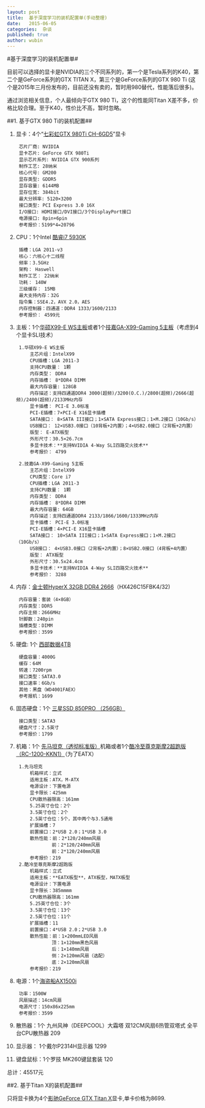 ```yaml
---
layout: post
title:  基于深度学习的装机配置单(手动整理)
date:   2015-06-05
categories:  杂谈
published: true
author: wubin
---
```


#基于深度学习的装机配置单#

目前可以选择的显卡是NVIDIA的三个不同系列的，第一个是Tesla系列的K40，第二个是GeForce系列的GTX TITAN X，第三个是GeForce系列的GTX 980 Ti (这个是2015年三月份发布的，目前还没有卖的，暂时用980替代，性能落后很多)。

通过浏览相关信息，个人最倾向于GTX 980 Ti，这个的性能同Titan X差不多，价格比较合理。至于K40，性价比不高，暂时忽略。

##1. 基于GTX 980 Ti的装机配置##

1. 显卡：4个“[七彩虹GTX 980Ti CH-6GD5](http://detail.zol.com.cn/vga/index401989.shtml)”显卡
	
		芯片厂商: NVIDIA
		显卡芯片: GeForce GTX 980Ti
		显示芯片系列: NVIDIA GTX 900系列
		制作工艺: 28纳米
		核心代号: GM200
		显存类型: GDDR5
		显存容量: 6144MB
		显存位宽: 384bit
		最大分辨率: 5120×3200
		接口类型: PCI Express 3.0 16X
		I/O接口: HDMI接口/DVI接口/3个DisplayPort接口
		电源接口: 8pin+6pin
		参考报价：5199*4=20796
		
2. CPU：1个Intel [酷睿i7 5930K](http://detail.zol.com.cn/cpu/index384515.shtml)
		
		插槽：LGA 2011-v3 
		核心：六核心十二线程
		频率：3.5GHz 
		架构： Haswell
		制作工艺： 22纳米
		功耗： 140W
		三级缓存： 15MB
		最大支持内存：32G
		指令集：SSE4.2，AVX 2.0，AES
		内存控制器：四通道：DDR4 1333/1600/2133
		参考报价： 4599元

3. 主板：1个[华硕X99-E WS主板](http://detail.zol.com.cn/motherboard/index391193.shtml)或者1个[技嘉GA-X99-Gaming 5主板](http://detail.zol.com.cn/motherboard/index388017.shtml)（考虑到4个显卡SLI技术）
		
		
		1.华硕X99-E WS主板
			主芯片组：IntelX99
			CPU插槽：LGA 2011-3
			支持CPU数量： 1颗
			内存类型： DDR4
			内存插槽： 8*DDR4 DIMM
			最大内存容量: 128GB
			内存描述：支持四通道DDR4 3000(超频)/3200(O.C.)/2800(超频)/2666(超频)/2400(超频)/2133MHz内存
			显卡插槽： PCI-E 3.0标准
			PCI-E插槽：7×PCI-E X16显卡插槽
			SATA接口： 8×SATA III接口；1×SATA Express接口；1×M.2接口（10Gb/s）
			USB接口： 12×USB3.0接口（10背板+2内置）；4×USB2.0接口（2背板+2内置）
			版型： E-ATX板型
			外形尺寸：30.5×26.7cm 
			多显卡技术：**支持NVIDIA 4-Way SLI四路交火技术**
			参考报价： 4799
		
		2.技嘉GA-X99-Gaming 5主板
			主芯片组：IntelX99
			CPU类型：Core i7
			CPU插槽：LGA 2011-3
			支持CPU数量： 1颗
			内存类型： DDR4
			内存插槽： 8*DDR4 DIMM
			最大内存容量: 64GB
			内存描述：支持四通道DDR4 2133/1866/1600/1333MHz内存
			显卡插槽： PCI-E 3.0标准
			PCI-E插槽：4×PCI-E X16显卡插槽
			SATA接口： 10×SATA III接口；1×SATA Express接口；1×M.2接口（10Gb/s）
			USB接口： 4×USB3.0接口（2背板+2内置）；8×USB2.0接口（4背板+4内置）
			版型： ATX板型
			外形尺寸：30.5x24.4cm
			多显卡技术：**支持NVIDIA 4-Way SLI四路交火技术**
			参考报价： 3288
		
		
4. 内存：[金士顿HyperX 32GB DDR4 2666](http://detail.zol.com.cn/memory/index400497.shtml)（HX426C15FBK4/32)
		
		内存容量：套装（4×8GB）
		内存类型：DDR5
		内存主频：2666MHz
		针脚数：240pin
		插槽类型：DIMM
		参考报价：3599
		
5. 硬盘: 1个 [西部数据4TB ](http://detail.zol.com.cn/hard_drives/index346787.shtml)  
		
		硬盘容量：4000G
		缓存：64M
		转速：7200rpm
		接口类型：SATA3.0
		接口速率：6Gb/s
		其他：黑盘（WD4001FAEX）
		参考报机：1699

6. 固态硬盘：1个 [三星SSD 850PRO （256GB） ](http://detail.zol.com.cn/solid_state_drive/index384145.shtml) 

		接口类型：SATA3
		硬盘尺寸：2.5英寸
		参考报价：1799

7. 机箱：1个 [先马坦克（透彻标准版）](http://detail.zol.com.cn/case/index400499.shtml)机箱或者1个[酷冷至尊克斯摩2超跑版（RC-1200-KKN1）](http://detail.zol.com.cn/case/index309948.shtml)（为了EATX）

		1.先马坦克
			机箱样式：立式
			适用主板：ATX，M-ATX
			电源设计：下置电源
			显卡限长：425mm
			CPU散热器限高：161mm
			5.25英寸仓位：2个
			3.5英寸仓位：2个
			2.5英寸仓位：5个，其中两个与3.5通用
			扩展插槽：7
			前置接口：2*USB 2.0；1*USB 3.0
			散热性能：前：2*120/240mm风扇
					前：2*120/240mm风扇
					前：2*120/240mm风扇
			参考报价：219
		2.酷冷至尊克斯摩2超跑版
			机箱样式：立式
			适用主板：**EATX板型**，ATX板型，MATX板型
			电源设计：下置电源
			显卡限长：385mmmm
			CPU散热器限高：161mm
			5.25英寸仓位：3个
			3.5英寸仓位：13个
			2.5英寸仓位：11个
			扩展插槽：11
			前置接口：4*USB 2.0；2*USB 3.0
			散热性能：前：1×200mmLED风扇
					顶：1×120mm黑色风扇
					后：1×140mm风扇
					侧：2×120mm风扇（选配）
					底：2×120mm风扇
			参考报价：219
		
9. 电源：1个[海盗船AX1500i](http://detail.zol.com.cn/power/index379507.shtml)   
		
		功率：1500W
		风扇描述：14cm风扇
		电源尺寸：150x86x225mm
		参考报价：3599
		
9. 散热器：1个 九州风神（DEEPCOOL）大霜塔 双12CM风扇6热管双塔式 全平台CPU散热器 209
10. 显示器： 1个戴尔P2314H显示器 1299
11. 键盘鼠标：1个罗技 MK260键鼠套装 120

总计：45517元

##2. 基于Titan X的装机配置##

只将显卡换为4个[影驰GeForce GTX Titan X](http://detail.zol.com.cn/vga/index398289.shtml)显卡,单卡价格为8699.